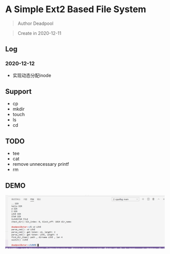 # A Simple Ext2 Based File System

> Author Deadpool

> Create in 2020-12-11


## Log

### 2020-12-12
- 实现动态分配inode

## Support

- cp
- mkdir
- touch
- ls
- cd

## TODO
- tee
- cat
- remove unnecessary printf
- rm

## DEMO

![simple](./demo/simple_demo.png)